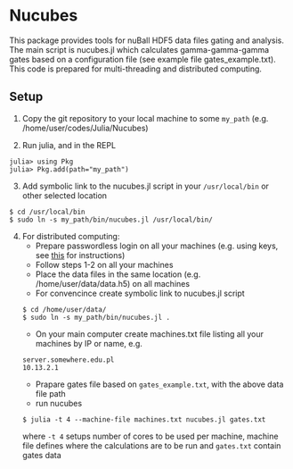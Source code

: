 # Nucubes
This package provides tools for nuBall HDF5 data files gating and
analysis. The main script is nucubes.jl which calculates gamma-gamma-gamma
gates based on a configuration file (see example file gates_example.txt).
This code is prepared for multi-threading and distributed computing.

## Setup
1. Copy the git repository to your local machine to some `my_path` 
  (e.g. /home/user/codes/Julia/Nucubes)

2. Run julia, and in the REPL
```julia-repl
julia> using Pkg
julia> Pkg.add(path="my_path")
```

3. Add symbolic link to the nucubes.jl script in your `/usr/local/bin` or other
  selected location
```
$ cd /usr/local/bin
$ sudo ln -s my_path/bin/nucubes.jl /usr/local/bin/
```

4. For distributed computing:
    * Prepare passwordless login on all your machines (e.g. using keys, 
      see [this](https://wiki.archlinux.org/index.php/SSH_keys) for
      instructions)
    * Follow steps 1-2 on all your machines
    * Place the data files in the same location (e.g. /home/user/data/data.h5)
      on all machines
    * For convencince create symbolic link to nucubes.jl script
    ```
    $ cd /home/user/data/
    $ sudo ln -s my_path/bin/nucubes.jl .
    ```
    * On your main computer create machines.txt file listing all your 
    machines by IP or name, e.g.
    ```
    server.somewhere.edu.pl
    10.13.2.1
    ```
    * Prapare gates file based on `gates_example.txt`, with the above 
      data file path
    * run nucubes
    ```
    $ julia -t 4 --machine-file machines.txt nucubes.jl gates.txt
    ```
    where `-t 4` setups number of cores to be used per machine, machine
    file defines where the calculations are to be run and `gates.txt`
    contain gates data
